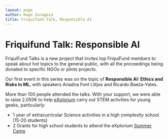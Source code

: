 ```yaml
---
layout: page
author: Hugo Zaragoza
title: Friquifund Talk, Responsible AI
---
```

<object data="/assets/blog/talk1.png" width="100%"></object>

# Friquifund Talk: Responsible AI


FriquiFund Talks is a new project that invites top FriquiFund members to speak about hot topics to the general public, with all the proceedings being donated to specific NGOs or pilots projects.

Our first event in this series was on the topic of **Responsible AI: Ethics and Risks in ML**, with speakers Ariadna Font Llitjos and Ricardo Baeza-Yates. 

More than 100 people attended the talks. With your support, we were able to raise 2.050€ to help [eXplorium](https://explorium.cat/)  carry out  STEM activities for young geeks, particularly:

* 1 year of extracurricular Science activities in a high complexity school (15-20 students)
* 2  Grants for high school students to attend the eXplorium [Summer Camp](https://explorium.cat/colonies-destiu-2023)

<br/>
<object data="/assets/blog/talk6.jpg" width="100%"></object>
<object data="/assets/blog/talk2.jpg" width="49%"></object>
<object data="/assets/blog/talk3.jpg" width="49%"></object>
<object data="/assets/blog/talk4.jpg" width="49%"></object>
<object data="/assets/blog/talk5.jpg" width="49%"></object>
